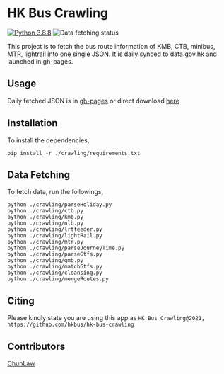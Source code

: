 # HK Bus Crawling

[![Python 3.8.8](https://img.shields.io/badge/python-3.8.8-blue.svg)](https://www.python.org/downloads/release/python-388/) ![Data fetching status](https://github.com/hkbus/hk-bus-crawling/actions/workflows/fetch-data.yml/badge.svg) 

This project is to fetch the bus route information of KMB, CTB, minibus, MTR, lightrail into one single JSON. It is daily synced to data.gov.hk and launched in gh-pages.

## Usage
Daily fetched JSON is in [gh-pages](https://github.com/hkbus/hk-bus-crawling/tree/gh-pages) or direct download [here](https://hkbus.github.io/hk-bus-crawling/routeFareList.min.json)

## Installation

To install the dependencies,
```
pip install -r ./crawling/requirements.txt
```

## Data Fetching

To fetch data, run the followings,
```
python ./crawling/parseHoliday.py
python ./crawling/ctb.py
python ./crawling/kmb.py
python ./crawling/nlb.py
python ./crawling/lrtfeeder.py
python ./crawling/lightRail.py
python ./crawling/mtr.py
python ./crawling/parseJourneyTime.py
python ./crawling/parseGtfs.py
python ./crawling/gmb.py
python ./crawling/matchGtfs.py
python ./crawling/cleansing.py
python ./crawling/mergeRoutes.py
```

## Citing 

Please kindly state you are using this app as
`
HK Bus Crawling@2021, https://github.com/hkbus/hk-bus-crawling
`

## Contributors
[ChunLaw](http://github.com/chunlaw/)
